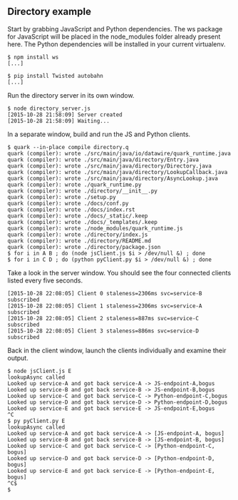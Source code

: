 ## Directory example

Start by grabbing JavaScript and Python dependencies. The ws package for JavaScript will be placed in the node_modules folder already present here. The Python dependencies will be installed in your current virtualenv.

```
$ npm install ws
[...]

$ pip install Twisted autobahn
[...]
```

Run the directory server in its own window.

```
$ node directory_server.js
[2015-10-28 21:58:09] Server created
[2015-10-28 21:58:09] Waiting...
```

In a separate window, build and run the JS and Python clients.

```
$ quark --in-place compile directory.q
quark (compiler): wrote ./src/main/java/io/datawire/quark_runtime.java
quark (compiler): wrote ./src/main/java/directory/Entry.java
quark (compiler): wrote ./src/main/java/directory/Directory.java
quark (compiler): wrote ./src/main/java/directory/LookupCallback.java
quark (compiler): wrote ./src/main/java/directory/AsyncLookup.java
quark (compiler): wrote ./quark_runtime.py
quark (compiler): wrote ./directory/__init__.py
quark (compiler): wrote ./setup.py
quark (compiler): wrote ./docs/conf.py
quark (compiler): wrote ./docs/index.rst
quark (compiler): wrote ./docs/_static/.keep
quark (compiler): wrote ./docs/_templates/.keep
quark (compiler): wrote ./node_modules/quark_runtime.js
quark (compiler): wrote ./directory/index.js
quark (compiler): wrote ./directory/README.md
quark (compiler): wrote ./directory/package.json
$ for i in A B ; do (node jsClient.js $i > /dev/null &) ; done
$ for i in C D ; do (python pyClient.py $i > /dev/null &) ; done
```

Take a look in the server window. You should see the four connected clients listed every five seconds.

```
[2015-10-28 22:08:05] Client 0 staleness=2306ms svc=service-B subscribed
[2015-10-28 22:08:05] Client 1 staleness=2306ms svc=service-A subscribed
[2015-10-28 22:08:05] Client 2 staleness=887ms svc=service-C subscribed
[2015-10-28 22:08:05] Client 3 staleness=886ms svc=service-D subscribed
```

Back in the client window, launch the clients individually and examine their output.

```
$ node jsClient.js E
lookupAsync called
Looked up service-A and got back service-A -> JS-endpoint-A,bogus
Looked up service-B and got back service-B -> JS-endpoint-B,bogus
Looked up service-C and got back service-C -> Python-endpoint-C,bogus
Looked up service-D and got back service-D -> Python-endpoint-D,bogus
Looked up service-E and got back service-E -> JS-endpoint-E,bogus
^C
$ py pyClient.py E
lookupAsync called
Looked up service-A and got back service-A -> [JS-endpoint-A, bogus]
Looked up service-B and got back service-B -> [JS-endpoint-B, bogus]
Looked up service-C and got back service-C -> [Python-endpoint-C, bogus]
Looked up service-D and got back service-D -> [Python-endpoint-D, bogus]
Looked up service-E and got back service-E -> [Python-endpoint-E, bogus]
^C$
$
```
